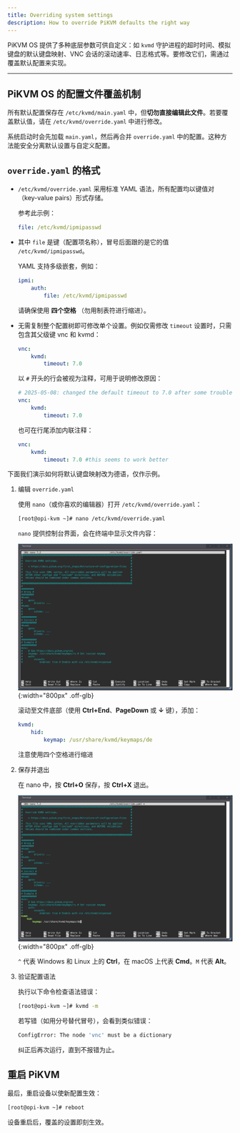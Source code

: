 ```yaml
---
title: Overriding system settings
description: How to override PiKVM defaults the right way
---
```


PiKVM OS 提供了多种底层参数可供自定义：如 `kvmd` 守护进程的超时时间、模拟键盘的默认键盘映射、VNC 会话的滚动速率、日志格式等。要修改它们，需通过覆盖默认配置来实现。

-----

## PiKVM OS 的配置文件覆盖机制

所有默认配置保存在 `/etc/kvmd/main.yaml` 中，但**切勿直接编辑此文件**。若要覆盖默认值，请在 `/etc/kvmd/override.yaml` 中进行修改。

系统启动时会先加载 `main.yaml`，然后再合并 `override.yaml` 中的配置。这种方法能安全分离默认设置与自定义配置。

## `override.yaml` 的格式

* `/etc/kvmd/override.yaml` 采用标准 YAML 语法，所有配置均以键值对（key-value pairs）形式存储。

    参考此示例：

    ```yaml
    file: /etc/kvmd/ipmipasswd
    ```

* 其中 `file` 是键（配置项名称），冒号后面跟的是它的值 `/etc/kvmd/ipmipasswd`。

    YAML 支持多级嵌套，例如：

    ```yaml
    ipmi:
        auth:
            file: /etc/kvmd/ipmipasswd
    ```

    请确保使用 **四个空格** （勿用制表符进行缩进）。

* 无需复制整个配置树即可修改单个设置。例如仅需修改 `timeout` 设置时，只需包含其父级键 vnc 和 kvmd：

    ```yaml
    vnc:
        kvmd:
            timeout: 7.0
    ```

    以 `#` 开头的行会被视为注释，可用于说明修改原因：

    ```yaml
    # 2025-05-08: changed the default timeout to 7.0 after some troubleshooting.
    vnc:
        kvmd:
            timeout: 7.0
    ```

    也可在行尾添加内联注释：

    ```yaml
    vnc:
        kvmd:
            timeout: 7.0 #this seems to work better
    ```

下面我们演示如何将默认键盘映射改为德语，仅作示例。

1. 编辑 `override.yaml`

    使用 `nano`（或你喜欢的编辑器）打开 `/etc/kvmd/override.yaml`：

    ```sh
    [root@opi-kvm ~]# nano /etc/kvmd/override.yaml
    ```

    `nano` 提供控制台界面，会在终端中显示文件内容：

    ![nano](img/config/nano-start.jpg){:width="800px" .off-glb}

    滚动至文件底部（使用 **Ctrl+End**、**PageDown** 或 **↓** 键），添加：

    ```yaml
    kvmd:
        hid:
            keymap: /usr/share/kvmd/keymaps/de
    ```

    注意使用四个空格进行缩进

2. 保存并退出

    在 nano 中，按 **Ctrl+O** 保存，按 **Ctrl+X** 退出。

    ![Save and exit](img/config/save-exit.jpg){:width="800px" .off-glb}

    `^` 代表 Windows 和 Linux 上的 **Ctrl**，在 macOS 上代表 **Cmd**。`M` 代表 **Alt**。

3. 验证配置语法

    执行以下命令检查语法错误：

    ```sh
    [root@opi-kvm ~]# kvmd -m
    ```

    若写错（如用分号替代冒号），会看到类似错误：

    ```sh
    ConfigError: The node 'vnc' must be a dictionary
    ```

    纠正后再次运行，直到不报错为止。

## 重启 PiKVM

最后，重启设备以使新配置生效：

```sh
[root@opi-kvm ~]# reboot
```

设备重启后，覆盖的设置即刻生效。

